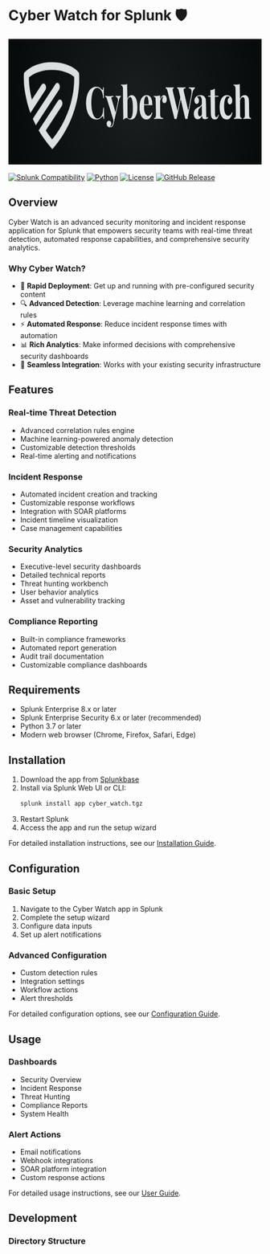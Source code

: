 # Cyber Watch for Splunk 🛡️

<p align="center">
  <img src="appserver/static/image/cyberwatch.png" alt="Cyber Watch Logo" width="1000" height="250"/>
</p>

[![Splunk Compatibility](https://img.shields.io/badge/Splunk-8.x%2B-blue.svg)](https://www.splunk.com)
[![Python](https://img.shields.io/badge/Python-3.7%2B-green.svg)](https://www.python.org)
[![License](https://img.shields.io/badge/License-Apache%202.0-orange.svg)](LICENSE)
[![GitHub Release](https://img.shields.io/github/v/release/your-org/cyber-watch.svg)](https://github.com/your-org/cyber-watch/releases)

## Overview

Cyber Watch is an advanced security monitoring and incident response application for Splunk that empowers security teams with real-time threat detection, automated response capabilities, and comprehensive security analytics.

### Why Cyber Watch?

- 🚀 **Rapid Deployment**: Get up and running with pre-configured security content
- 🔍 **Advanced Detection**: Leverage machine learning and correlation rules
- ⚡ **Automated Response**: Reduce incident response times with automation
- 📊 **Rich Analytics**: Make informed decisions with comprehensive security dashboards
- 🔄 **Seamless Integration**: Works with your existing security infrastructure

## Features

### Real-time Threat Detection
- Advanced correlation rules engine
- Machine learning-powered anomaly detection
- Customizable detection thresholds
- Real-time alerting and notifications

### Incident Response
- Automated incident creation and tracking
- Customizable response workflows
- Integration with SOAR platforms
- Incident timeline visualization
- Case management capabilities

### Security Analytics
- Executive-level security dashboards
- Detailed technical reports
- Threat hunting workbench
- User behavior analytics
- Asset and vulnerability tracking

### Compliance Reporting
- Built-in compliance frameworks
- Automated report generation
- Audit trail documentation
- Customizable compliance dashboards

## Requirements

- Splunk Enterprise 8.x or later
- Splunk Enterprise Security 6.x or later (recommended)
- Python 3.7 or later
- Modern web browser (Chrome, Firefox, Safari, Edge)

## Installation

1. Download the app from [Splunkbase](https://splunkbase.splunk.com/app/cyber-watch)
2. Install via Splunk Web UI or CLI:
   ```bash
   splunk install app cyber_watch.tgz
   ```
3. Restart Splunk
4. Access the app and run the setup wizard

For detailed installation instructions, see our [Installation Guide](docs/installation.md).

## Configuration

### Basic Setup
1. Navigate to the Cyber Watch app in Splunk
2. Complete the setup wizard
3. Configure data inputs
4. Set up alert notifications

### Advanced Configuration
- Custom detection rules
- Integration settings
- Workflow actions
- Alert thresholds

For detailed configuration options, see our [Configuration Guide](docs/configuration.md).

## Usage

### Dashboards
- Security Overview
- Incident Response
- Threat Hunting
- Compliance Reports
- System Health

### Alert Actions
- Email notifications
- Webhook integrations
- SOAR platform integration
- Custom response actions

For detailed usage instructions, see our [User Guide](docs/user_guide.md).

## Development

### Directory Structure 
